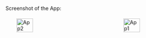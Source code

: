 Screenshot of the App:
<div style="display: flex; justify-content: space-between; margin-top: 20px;">
    <img src="https://github.com/sinferno-1/major_project/assets/111911708/945c5f77-18a1-4e61-bd1f-85925875455d" alt="App2" style="width: 30%; margin-left: 30px;">
   <img src="https://github.com/sinferno-1/major_project/assets/111911708/478d9609-754a-4b28-b09f-0bc5117e75d2" alt="App1" style="width: 30%; margin-right: 30px;">
</div>

